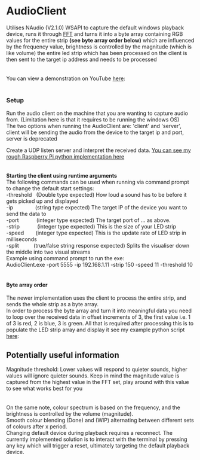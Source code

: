 # AudioClient
Utilises NAudio (V2.1.0) WSAPI to capture the default windows playback device, runs it through [FFT](https://en.wikipedia.org/wiki/Fast_Fourier_transform) 
and turns it into a byte array containing RGB values for the entire strip **(see byte array order below)** which are influenced by the frequency value, brightness is controlled by the magnitude (which is like volume) the entire led strip which has been processed on the client is then sent to the target ip address and needs to be processed  
<br />
<br />
You can view a demonstration on YouTube [here](https://youtu.be/EE9si3eyNik):  
<br />

### Setup


Run the audio client on the machine that you are wanting to capture audio from. (Limitation here is that it requires to be running the windows OS)  
The two options when running the AudioClient are: 'client' and 'server', client will be sending the audio from the device to the target ip and port, server is deprecated

Create a UDP listen server and interpret the received data. [You can see my rough Raspberry Pi python implementation here](https://github.com/CurtisDH/AudioClient/blob/main/run_leds.py)
<br />
<br />
<br />
**Starting the client using runtime arguments**  
The following commands can be used when running via command prompt to change the default start settings:  
-threshold&nbsp;&nbsp;&nbsp;(Double type expected)  How loud a sound has to be before it gets picked up and displayed    
-ip&nbsp;&nbsp;&nbsp;&nbsp;&nbsp;&nbsp;&nbsp;&nbsp;&nbsp;&nbsp;&nbsp;&nbsp;&nbsp;&nbsp;&nbsp;(string type expected)  The target IP of the device you want to send the data to  
-port&nbsp;&nbsp;&nbsp;&nbsp;&nbsp;&nbsp;&nbsp;&nbsp;&nbsp;&nbsp;&nbsp;&nbsp;(integer type expected) The target port of ... as above.  
-strip&nbsp;&nbsp;&nbsp;&nbsp;&nbsp;&nbsp;&nbsp;&nbsp;&nbsp;&nbsp;&nbsp;&nbsp;(integer type expected) This is the size of your LED strip    
-speed&nbsp;&nbsp;&nbsp;&nbsp;&nbsp;&nbsp;&nbsp;&nbsp;(integer type expected) This is the update rate of LED strip in milliseconds       
-split&nbsp;&nbsp;&nbsp;&nbsp;&nbsp;&nbsp;&nbsp;&nbsp;&nbsp;&nbsp;(true/false string response expected) Splits the visualiser down the middle into two visual streams  
Example using command prompt to run the exe:  
AudioClient.exe -port 5555 -ip 192.168.1.11 -strip 150 -speed 11 -threshold 10
<br />
<br />


#### Byte array order  
The newer implementation uses the client to process the entire strip, and sends the whole strip as a byte array.  
In order to process the byte array and turn it into meaningful data you need to loop over the received data in offset increments of 3, the first value i.e. 1 of 3 is red, 2 is blue, 3 is green. All that is required after processing this is to populate the LED strip array and display it see my example python script [here](https://github.com/CurtisDH/AudioClient/blob/main/run_leds.py): 

## Potentially useful information
Magnitude threshold: Lower values will respond to quieter sounds, higher values will ignore quieter sounds. Keep in mind the magnitude value is captured from the highest value in the FFT set, play around with this value to see what works best for you    
<br />    
On the same note, colour spectrum is based on the frequency, and the brightness is controlled by the volume (magnitude).  
Smooth colour blending (Done) and (WIP) alternating between different sets of colours after x period.
<br />
Changing default device during playback requires a reconnect. The currently implemented solution is to interact with the terminal by pressing any key which will trigger a reset, ultimately targeting the default playback device.

